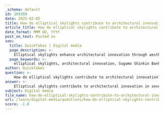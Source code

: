 ```yaml
---
_schema: default
id: 169389
date: 2025-02-05
title: How do elliptical skylights contribute to architectural innovation?
article_title: How do elliptical skylights contribute to architectural innovation?
date_format: MMM DD, YYYY
post_on_text: Posted on
seo:
  title: QuickTakes | Digital media
  page_description: >-
    Elliptical skylights enhance architectural innovation through aesthetics, natural light utilization, environmental sustainability, and creative interior layouts, as exemplified by the Sugamo Shinkin Bank's design.
  page_keywords: >-
    elliptical skylights, architectural innovation, Sugamo Shinkin Bank, Emmanuelle Moureaux Architecture + Design, aesthetic appeal, natural light, environmental design, dynamic lighting effects, innovative use of space, sustainable architecture
author: QuickTakes
question: >-
    How do elliptical skylights contribute to architectural innovation?
answer: >-
    Elliptical skylights contribute to architectural innovation in several significant ways, particularly as demonstrated in the design of the Sugamo Shinkin Bank by Emmanuelle Moureaux Architecture + Design.\n\n1. **Aesthetic Appeal**: The unique shape of elliptical skylights creates a visually striking feature that enhances the overall aesthetic of a building. In the case of the Sugamo Shinkin Bank, the three elliptical skylights not only allow natural light to flood the interior but also serve as a focal point that promotes a sense of openness and connection to the sky. This innovative design approach can transform the perception of space, making it feel larger and more inviting.\n\n2. **Natural Light Utilization**: By incorporating elliptical skylights, architects can maximize the entry of natural light into a building. Natural light is known to improve mood, reduce energy costs, and create a more pleasant atmosphere. The Sugamo Shinkin Bank effectively utilizes these skylights to bathe the interior in soft, natural light, which enhances the user experience and fosters a connection to the outside environment.\n\n3. **Environmental Design**: Elliptical skylights can also play a role in sustainable architecture. They can reduce the reliance on artificial lighting, thereby lowering energy consumption. This aligns with contemporary architectural trends that prioritize sustainability and environmental responsibility. The design of the Sugamo Shinkin Bank reflects this ethos by integrating natural light into its functional spaces, such as meeting rooms and offices, which are strategically placed around the skylights.\n\n4. **Dynamic Lighting Effects**: The shape and positioning of elliptical skylights can create dynamic lighting effects that change throughout the day and across seasons. This variability can enhance the atmosphere within a space, making it feel alive and responsive to the external environment. The Sugamo Shinkin Bank showcases this concept, as the lighting variations contribute to the building's ambiance and user experience.\n\n5. **Innovative Use of Space**: The integration of elliptical skylights allows for creative interior layouts that prioritize user experience. By placing functional spaces around these skylights, architects can ensure that areas such as waiting rooms and offices benefit from abundant natural light, enhancing both functionality and comfort.\n\nIn summary, elliptical skylights are a powerful tool in architectural innovation, offering aesthetic, environmental, and experiential benefits. Their use in projects like the Sugamo Shinkin Bank exemplifies how thoughtful design can lead to enhanced spaces that are both beautiful and sustainable.
subject: Digital media
file_name: how-do-elliptical-skylights-contribute-to-architectural-innovation.md
url: /learn/digital-media/questions/how-do-elliptical-skylights-contribute-to-architectural-innovation
score: -1.0
---
```


&nbsp;